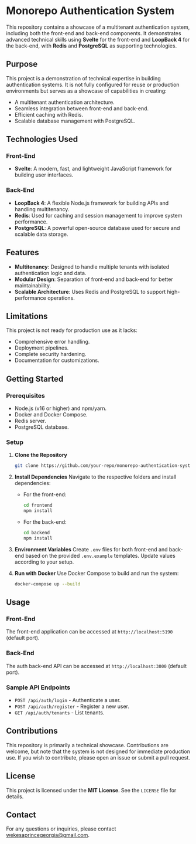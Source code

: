 # Monorepo Authentication System

This repository contains a showcase of a multitenant authentication system, including both the front-end and back-end components. It demonstrates advanced technical skills using **Svelte** for the front-end and **LoopBack 4** for the back-end, with **Redis** and **PostgreSQL** as supporting technologies.

## Purpose

This project is a demonstration of technical expertise in building authentication systems. It is not fully configured for reuse or production environments but serves as a showcase of capabilities in creating:

- A multitenant authentication architecture.
- Seamless integration between front-end and back-end.
- Efficient caching with Redis.
- Scalable database management with PostgreSQL.

## Technologies Used

### Front-End
- **Svelte**: A modern, fast, and lightweight JavaScript framework for building user interfaces.

### Back-End
- **LoopBack 4**: A flexible Node.js framework for building APIs and handling multitenancy.
- **Redis**: Used for caching and session management to improve system performance.
- **PostgreSQL**: A powerful open-source database used for secure and scalable data storage.

## Features

- **Multitenancy**: Designed to handle multiple tenants with isolated authentication logic and data.
- **Modular Design**: Separation of front-end and back-end for better maintainability.
- **Scalable Architecture**: Uses Redis and PostgreSQL to support high-performance operations.

## Limitations

This project is not ready for production use as it lacks:
- Comprehensive error handling.
- Deployment pipelines.
- Complete security hardening.
- Documentation for customizations.

## Getting Started

### Prerequisites
- Node.js (v16 or higher) and npm/yarn.
- Docker and Docker Compose.
- Redis server.
- PostgreSQL database.

### Setup
1. **Clone the Repository**
   ```bash
   git clone https://github.com/your-repo/monorepo-authentication-system.git
   ```

2. **Install Dependencies**
   Navigate to the respective folders and install dependencies:
   - For the front-end:
     ```bash
     cd frontend
     npm install
     ```
   - For the back-end:
     ```bash
     cd backend
     npm install
     ```

3. **Environment Variables**
   Create `.env` files for both front-end and back-end based on the provided `.env.example` templates. Update values according to your setup.

4. **Run with Docker**
   Use Docker Compose to build and run the system:
   ```bash
   docker-compose up --build
   ```

## Usage

### Front-End
The front-end application can be accessed at `http://localhost:5190` (default port).

### Back-End
The auth back-end API can be accessed at `http://localhost:3000` (default port).

### Sample API Endpoints
- `POST /api/auth/login` - Authenticate a user.
- `POST /api/auth/register` - Register a new user.
- `GET /api/auth/tenants` - List tenants.

## Contributions

This repository is primarily a technical showcase. Contributions are welcome, but note that the system is not designed for immediate production use. If you wish to contribute, please open an issue or submit a pull request.

## License

This project is licensed under the **MIT License**. See the `LICENSE` file for details.

## Contact

For any questions or inquiries, please contact [wekesaprincegeorgia@gmail.com](mailto:wekesaprincegeorgia@gmail.com).

